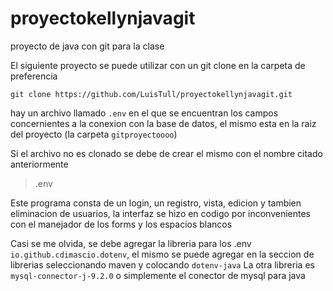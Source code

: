 # proyectokellynjavagit
proyecto de java con git para la clase

El siguiente proyecto se puede utilizar con un git clone en la carpeta de preferencia

```
git clone https://github.com/LuisTull/proyectokellynjavagit.git
```

hay un archivo llamado `.env` en el que se encuentran los campos concernientes a la conexion con la base de datos, el mismo esta en la raiz del proyecto (la carpeta `gitproyectoooo`)

Si el archivo no es clonado se debe de crear el mismo con el nombre citado anteriormente 
> .env

Este programa consta de un login, un registro, vista, edicion y tambien eliminacion de usuarios, la interfaz se hizo en codigo por inconvenientes con el manejador de los forms y los espacios blancos

Casi se me olvida, se debe agregar la libreria para los .env `io.github.cdimascio.dotenv`, el mismo se puede agregar en la seccion de librerias seleccionando maven y colocando `dotenv-java`
La otra libreria es `mysql-connector-j-9.2.0` o simplemente el conector de mysql para java
